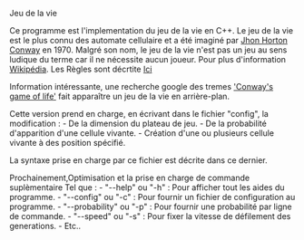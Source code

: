 Jeu de la vie

Ce programme est l'implementation du jeu de la vie en C++.
Le jeu de la vie est le plus connu des automate cellulaire et a été imaginé par <a href="https://fr.wikipedia.org/wiki/John_Horton_Conway">Jhon Horton Conway</a> en 1970.
Malgré son nom, le jeu de la vie n'est pas un jeu au sens ludique du terme car il ne nécessite aucun joueur.
Pour plus d'information <a href="https://fr.wikipedia.org/wiki/Jeu_de_la_vie">Wikipédia</a>.
Les Règles sont décrtite <a href="https://fr.wikipedia.org/wiki/Jeu_de_la_vie#R%C3%A8gles">Ici</a>

Information intéressante, une recherche google des tremes <a href="https://www.google.com/search?q=conway%27s+game+of+life">'Conway's game of life'</a> fait apparaître un jeu de la vie en arrière-plan.

Cette version prend en charge, en écrivant dans le fichier "config", la modification :
	- De la dimension du plateau de jeu.
	- De la probabilité d'apparition d'une cellule vivante.
	- Création d'une ou plusieurs cellule vivante à des position spécifié.

La syntaxe prise en charge par ce fichier est décrite dans ce dernier.

Prochainement,Optimisation et la prise en charge de commande suplèmentaire Tel que :
	- "--help" ou "-h" 			: Pour afficher tout les aides du programme.
	- "--config" ou "-c"		: Pour fournir un fichier de configuration au programme.
	- "--probability" ou "-p" 	: Pour fournir une probabilité par ligne de commande.
	- "--speed" ou "-s" 		: Pour fixer la vitesse de défilement des generations.
	- Etc..
